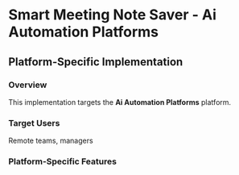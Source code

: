 # Smart Meeting Note Saver - Ai Automation Platforms

## Platform-Specific Implementation

### Overview
This implementation targets the **Ai Automation Platforms** platform.

### Target Users
Remote teams, managers

### Platform-Specific Features
